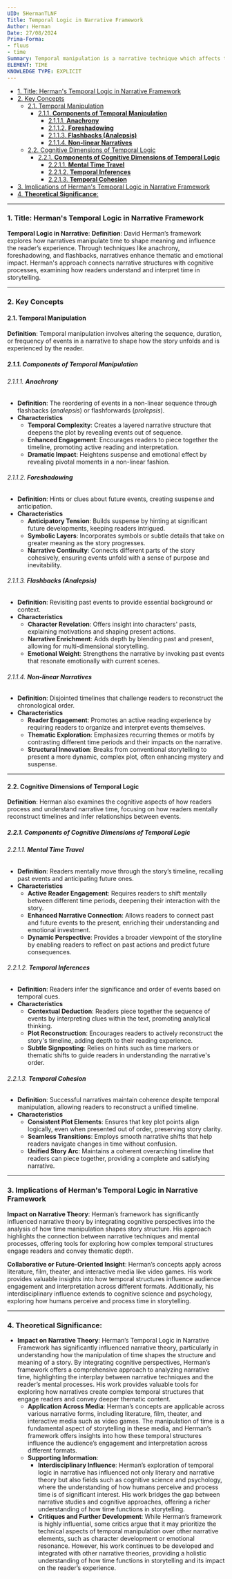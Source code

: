 ```yaml
---
UID: 5HermanTLNF
Title: Temporal Logic in Narrative Framework
Author: Herman
Date: 27/08/2024
Prima-Forma:
- fluus
- time
Summary: Temporal manipulation is a narrative technique which affects the reader's perception of time within the narrative.
ELEMENT: TIME
KNOWLEDGE TYPE: EXPLICIT
---
```

- [1. Title: Herman's Temporal Logic in Narrative Framework](#1-title-hermans-temporal-logic-in-narrative-framework)
- [2. Key Concepts](#2-key-concepts)
  - [2.1. Temporal Manipulation](#21-temporal-manipulation)
    - [2.1.1. **Components of Temporal Manipulation**](#211-components-of-temporal-manipulation)
      - [2.1.1.1. **Anachrony**](#2111-anachrony)
      - [2.1.1.2. **Foreshadowing**](#2112-foreshadowing)
      - [2.1.1.3. **Flashbacks (Analepsis)**](#2113-flashbacks-analepsis)
      - [2.1.1.4. **Non-linear Narratives**](#2114-non-linear-narratives)
  - [2.2. Cognitive Dimensions of Temporal Logic](#22-cognitive-dimensions-of-temporal-logic)
    - [2.2.1. **Components of Cognitive Dimensions of Temporal Logic**](#221-components-of-cognitive-dimensions-of-temporal-logic)
      - [2.2.1.1. **Mental Time Travel**](#2211-mental-time-travel)
      - [2.2.1.2. **Temporal Inferences**](#2212-temporal-inferences)
      - [2.2.1.3. **Temporal Cohesion**](#2213-temporal-cohesion)
- [3. Implications of Herman's Temporal Logic in Narrative Framework](#3-implications-of-hermans-temporal-logic-in-narrative-framework)
- [4. **Theoretical Significance**:](#4-theoretical-significance)

---

### 1. Title: Herman's Temporal Logic in Narrative Framework

**Temporal Logic in Narrative**:
   **Definition**: David Herman’s framework explores how narratives manipulate time to shape meaning and influence the reader’s experience. Through techniques like anachrony, foreshadowing, and flashbacks, narratives enhance thematic and emotional impact. Herman's approach connects narrative structures with cognitive processes, examining how readers understand and interpret time in storytelling.

---

### 2. Key Concepts

#### 2.1. Temporal Manipulation

**Definition**:
   Temporal manipulation involves altering the sequence, duration, or frequency of events in a narrative to shape how the story unfolds and is experienced by the reader.

##### 2.1.1. **Components of Temporal Manipulation**

###### 2.1.1.1. **Anachrony**
  - **Definition**: The reordering of events in a non-linear sequence through flashbacks (*analepsis*) or flashforwards (*prolepsis*).
  - **Characteristics**
    - **Temporal Complexity**: Creates a layered narrative structure that deepens the plot by revealing events out of sequence.
    - **Enhanced Engagement**: Encourages readers to piece together the timeline, promoting active reading and interpretation.
    - **Dramatic Impact**: Heightens suspense and emotional effect by revealing pivotal moments in a non-linear fashion.

###### 2.1.1.2. **Foreshadowing**
  - **Definition**: Hints or clues about future events, creating suspense and anticipation.
  - **Characteristics**
    - **Anticipatory Tension**: Builds suspense by hinting at significant future developments, keeping readers intrigued.
    - **Symbolic Layers**: Incorporates symbols or subtle details that take on greater meaning as the story progresses.
    - **Narrative Continuity**: Connects different parts of the story cohesively, ensuring events unfold with a sense of purpose and inevitability.

###### 2.1.1.3. **Flashbacks (Analepsis)**
  - **Definition**: Revisiting past events to provide essential background or context.
  - **Characteristics**
    - **Character Revelation**: Offers insight into characters' pasts, explaining motivations and shaping present actions.
    - **Narrative Enrichment**: Adds depth by blending past and present, allowing for multi-dimensional storytelling.
    - **Emotional Weight**: Strengthens the narrative by invoking past events that resonate emotionally with current scenes.

###### 2.1.1.4. **Non-linear Narratives**
  - **Definition**: Disjointed timelines that challenge readers to reconstruct the chronological order.
  - **Characteristics**
    - **Reader Engagement**: Promotes an active reading experience by requiring readers to organize and interpret events themselves.
    - **Thematic Exploration**: Emphasizes recurring themes or motifs by contrasting different time periods and their impacts on the narrative.
    - **Structural Innovation**: Breaks from conventional storytelling to present a more dynamic, complex plot, often enhancing mystery and suspense.


---

#### 2.2. Cognitive Dimensions of Temporal Logic

**Definition**:
   Herman also examines the cognitive aspects of how readers process and understand narrative time, focusing on how readers mentally reconstruct timelines and infer relationships between events.

##### 2.2.1. **Components of Cognitive Dimensions of Temporal Logic**

###### 2.2.1.1. **Mental Time Travel**
  - **Definition**: Readers mentally move through the story’s timeline, recalling past events and anticipating future ones.
  - **Characteristics**
    - **Active Reader Engagement**: Requires readers to shift mentally between different time periods, deepening their interaction with the story.
    - **Enhanced Narrative Connection**: Allows readers to connect past and future events to the present, enriching their understanding and emotional investment.
    - **Dynamic Perspective**: Provides a broader viewpoint of the storyline by enabling readers to reflect on past actions and predict future consequences.

###### 2.2.1.2. **Temporal Inferences**
  - **Definition**: Readers infer the significance and order of events based on temporal cues.
  - **Characteristics**
    - **Contextual Deduction**: Readers piece together the sequence of events by interpreting clues within the text, promoting analytical thinking.
    - **Plot Reconstruction**: Encourages readers to actively reconstruct the story's timeline, adding depth to their reading experience.
    - **Subtle Signposting**: Relies on hints such as time markers or thematic shifts to guide readers in understanding the narrative's order.

###### 2.2.1.3. **Temporal Cohesion**
  - **Definition**: Successful narratives maintain coherence despite temporal manipulation, allowing readers to reconstruct a unified timeline.
  - **Characteristics**
    - **Consistent Plot Elements**: Ensures that key plot points align logically, even when presented out of order, preserving story clarity.
    - **Seamless Transitions**: Employs smooth narrative shifts that help readers navigate changes in time without confusion.
    - **Unified Story Arc**: Maintains a coherent overarching timeline that readers can piece together, providing a complete and satisfying narrative.


---

### 3. Implications of Herman's Temporal Logic in Narrative Framework

**Impact on Narrative Theory**:
   Herman’s framework has significantly influenced narrative theory by integrating cognitive perspectives into the analysis of how time manipulation shapes story structure. His approach highlights the connection between narrative techniques and mental processes, offering tools for exploring how complex temporal structures engage readers and convey thematic depth.

**Collaborative or Future-Oriented Insight**:
   Herman’s concepts apply across literature, film, theater, and interactive media like video games. His work provides valuable insights into how temporal structures influence audience engagement and interpretation across different formats. Additionally, his interdisciplinary influence extends to cognitive science and psychology, exploring how humans perceive and process time in storytelling.

---



### 4. **Theoretical Significance**:
  - **Impact on Narrative Theory**: Herman’s Temporal Logic in Narrative Framework has significantly influenced narrative theory, particularly in understanding how the manipulation of time shapes the structure and meaning of a story. By integrating cognitive perspectives, Herman’s framework offers a comprehensive approach to analyzing narrative time, highlighting the interplay between narrative techniques and the reader’s mental processes. His work provides valuable tools for exploring how narratives create complex temporal structures that engage readers and convey deeper thematic content.
    - **Application Across Media**: Herman’s concepts are applicable across various narrative forms, including literature, film, theater, and interactive media such as video games. The manipulation of time is a fundamental aspect of storytelling in these media, and Herman’s framework offers insights into how these temporal structures influence the audience’s engagement and interpretation across different formats.
    - **Supporting Information**:
      - **Interdisciplinary Influence**: Herman’s exploration of temporal logic in narrative has influenced not only literary and narrative theory but also fields such as cognitive science and psychology, where the understanding of how humans perceive and process time is of significant interest. His work bridges the gap between narrative studies and cognitive approaches, offering a richer understanding of how time functions in storytelling.
      - **Critiques and Further Development**: While Herman’s framework is highly influential, some critics argue that it may prioritize the technical aspects of temporal manipulation over other narrative elements, such as character development or emotional resonance. However, his work continues to be developed and integrated with other narrative theories, providing a holistic understanding of how time functions in storytelling and its impact on the reader’s experience.